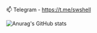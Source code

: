 📫 Telegram - https://t.me/swshell

![Anurag's GitHub stats](https://github-readme-stats.vercel.app/api?username=stwshark&theme=light&show_icons=false)
